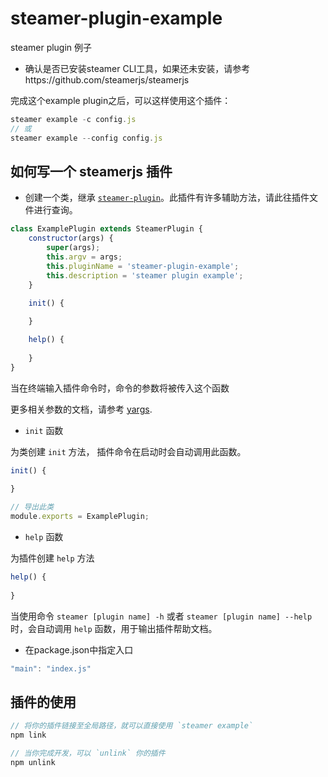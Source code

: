 # steamer-plugin-example

steamer plugin 例子

* 确认是否已安装steamer CLI工具，如果还未安装，请参考https://github.com/steamerjs/steamerjs

完成这个example plugin之后，可以这样使用这个插件：

```javascript
steamer example -c config.js
// 或
steamer example --config config.js
```


## 如何写一个 steamerjs 插件

* 创建一个类，继承 [`steamer-plugin`](https://github.com/SteamerTeam/steamer-plugin)。此插件有许多辅助方法，请此往插件文件进行查询。

```javascript
class ExamplePlugin extends SteamerPlugin {
    constructor(args) {
        super(args);
        this.argv = args;
        this.pluginName = 'steamer-plugin-example';
        this.description = 'steamer plugin example';
    }

    init() {
        
    }

    help() {
        
    }
}
```
当在终端输入插件命令时，命令的参数将被传入这个函数

更多相关参数的文档，请参考 [yargs](https://github.com/yargs/yargs).

* `init` 函数

为类创建 `init` 方法， 插件命令在启动时会自动调用此函数。

```javascript
init() {
        
}
```

```javascript
// 导出此类
module.exports = ExamplePlugin;
```


* `help` 函数

为插件创建 `help` 方法

```javascript
help() {
        
}
```

当使用命令 `steamer [plugin name] -h` 或者 `steamer [plugin name] --help` 时，会自动调用 `help` 函数，用于输出插件帮助文档。

* 在package.json中指定入口

```javascript
"main": "index.js"
```

## 插件的使用

```javascript
// 将你的插件链接至全局路径，就可以直接使用 `steamer example`
npm link

// 当你完成开发，可以 `unlink` 你的插件
npm unlink

```

